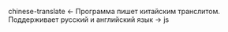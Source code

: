 <name>chinese-translate</name>
<- Программа пишет китайским транслитом. Поддерживает русский и английский язык ->
<stack>js<stack>
 
